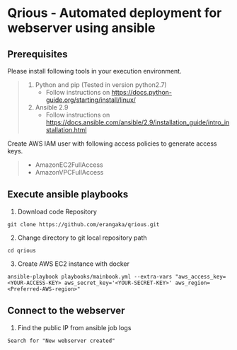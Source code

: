 # Qrious - Automated deployment for webserver using ansible

## Prerequisites
Please install following tools in your execution environment.
>1. Python and pip (Tested in version python2.7)
>    - Follow instructions on https://docs.python-guide.org/starting/install/linux/
>2. Ansible 2.9
>    - Follow instructions on https://docs.ansible.com/ansible/2.9/installation_guide/intro_installation.html

Create AWS IAM user with following access policies to generate access keys.
>    - AmazonEC2FullAccess
>    - AmazonVPCFullAccess

 ## Execute ansible playbooks
 1. Download code Repository
 ```
 git clone https://github.com/erangaka/qrious.git
 ```
 2. Change directory to git local repository path
 ```
 cd qrious
 ```
 3. Create AWS EC2 instance with docker
 ```
 ansible-playbook playbooks/mainbook.yml --extra-vars "aws_access_key=<YOUR-ACCESS-KEY> aws_secret_key='<YOUR-SECRET-KEY>' aws_region=<Preferred-AWS-region>"
 ```

## Connect to the webserver
1. Find the public IP from ansible job logs
```
Search for "New webserver created"
```

